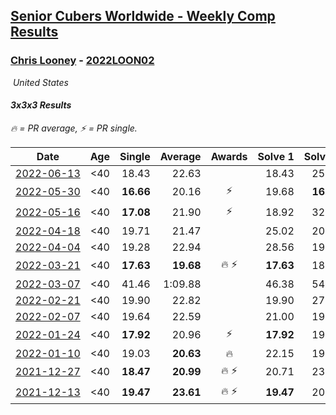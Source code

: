 <style>table {white-space: nowrap;}</style>
<link rel="stylesheet" type="text/css" href="/scw-comp/css/flags.css" />

## [Senior Cubers Worldwide - Weekly Comp Results](/scw-comp/results/)
### [Chris Looney](README.md) - [2022LOON02](https://www.worldcubeassociation.org/persons/2022LOON02?event=333)

<i class="flag flag-US" />&nbsp;United States

#### 3x3x3 Results

<span style="white-space: nowrap;">🔥 = PR average</span>, <span style="white-space: nowrap;">⚡ = PR single</span>.

| Date | Age | Single | Average | Awards | Solve 1 | Solve 2 | Solve 3 | Solve 4 | Solve 5 | Video |
| :--: | :--: | --: | --: | :--: | --: | --: | --: | --: | --: | :-- |
| [2022-06-13](../../results/2022-06-13/333.md) | <40 | 18.43 | 22.63 |  | 18.43 | 25.61 | 21.35 | 25.21 | 21.33 | [Desktop](https://www.facebook.com/chris.looney/videos/742313190225884) / [Mobile](https://m.facebook.com/chris.looney/videos/742313190225884) |
| [2022-05-30](../../results/2022-05-30/333.md) | <40 | **16.66** | 20.16 | ⚡ | 19.68 | **16.66** | 17.98 | 22.82 | 51.45 | [Desktop](https://www.facebook.com/chris.looney/videos/703475850946621) / [Mobile](https://m.facebook.com/chris.looney/videos/703475850946621) |
| [2022-05-16](../../results/2022-05-16/333.md) | <40 | **17.08** | 21.90 | ⚡ | 18.92 | 32.15 | 21.63 | **17.08** | 25.15 | [Desktop](https://www.facebook.com/chris.looney/videos/1090116361852711) / [Mobile](https://m.facebook.com/chris.looney/videos/1090116361852711) |
| [2022-04-18](../../results/2022-04-18/333.md) | <40 | 19.71 | 21.47 |  | 25.02 | 20.56 | 19.71 | 23.04 | 20.80 | [Desktop](https://www.facebook.com/chris.looney/videos/719263949262190) / [Mobile](https://m.facebook.com/chris.looney/videos/719263949262190) |
| [2022-04-04](../../results/2022-04-04/333.md) | <40 | 19.28 | 22.94 |  | 28.56 | 19.28 | 19.43 | 29.61 | 20.84 | [Desktop](https://www.facebook.com/chris.looney/videos/1075499716657285) / [Mobile](https://m.facebook.com/chris.looney/videos/1075499716657285) |
| [2022-03-21](../../results/2022-03-21/333.md) | <40 | **17.63** | **19.68** | 🔥 ⚡ | **17.63** | 18.64 | 22.10 | 18.31 | 26.08 | [Desktop](https://www.facebook.com/chris.looney/videos/702847657401796) / [Mobile](https://m.facebook.com/chris.looney/videos/702847657401796) |
| [2022-03-07](../../results/2022-03-07/333.md) | <40 | 41.46 | 1:09.88 |  | 46.38 | 54.40 | 1:55.47 | 1:48.87 | 41.46 | [Desktop](https://www.facebook.com/chris.looney/videos/482877963316828) / [Mobile](https://m.facebook.com/chris.looney/videos/482877963316828) |
| [2022-02-21](../../results/2022-02-21/333.md) | <40 | 19.90 | 22.82 |  | 19.90 | 27.18 | 22.86 | 21.82 | 23.77 | [Desktop](https://www.facebook.com/chris.looney/videos/489383352699595) / [Mobile](https://m.facebook.com/chris.looney/videos/489383352699595) |
| [2022-02-07](../../results/2022-02-07/333.md) | <40 | 19.64 | 22.59 |  | 21.00 | 19.64 | 23.89 | 22.89 | 38.13 | [Desktop](https://www.facebook.com/chris.looney/videos/326495192748566) / [Mobile](https://m.facebook.com/chris.looney/videos/326495192748566) |
| [2022-01-24](../../results/2022-01-24/333.md) | <40 | **17.92** | 20.96 | ⚡ | **17.92** | 19.80 | 21.98 | DNF | 21.11 | [Desktop](https://www.facebook.com/chris.looney/videos/1357402214713795) / [Mobile](https://m.facebook.com/chris.looney/videos/1357402214713795) |
| [2022-01-10](../../results/2022-01-10/333.md) | <40 | 19.03 | **20.63** | 🔥 | 22.15 | 19.88 | 19.87 | 19.03 | DNF | [Desktop](https://www.facebook.com/chris.looney/videos/5106588689364805) / [Mobile](https://m.facebook.com/chris.looney/videos/5106588689364805) |
| [2021-12-27](../../results/2021-12-27/333.md) | <40 | **18.47** | **20.99** | 🔥 ⚡ | 20.71 | 23.55 | 19.46 | **18.47** | 22.79 | [Desktop](https://www.facebook.com/chris.looney/videos/633134034472753) / [Mobile](https://m.facebook.com/chris.looney/videos/633134034472753) |
| [2021-12-13](../../results/2021-12-13/333.md) | <40 | **19.47** | **23.61** | 🔥 ⚡ | **19.47** | 20.47 | 25.27 | DNF | 25.10 | [Desktop](https://www.facebook.com/chris.looney/videos/5748838128576206) / [Mobile](https://m.facebook.com/chris.looney/videos/5748838128576206) |


<!-- Global site tag (gtag.js) - Google Analytics -->
<script async src="https://www.googletagmanager.com/gtag/js?id=UA-86348435-3"></script>
<script>window.dataLayer = window.dataLayer || []; function gtag() {dataLayer.push(arguments);} gtag('js', new Date()); gtag('config', 'UA-86348435-3');</script>
